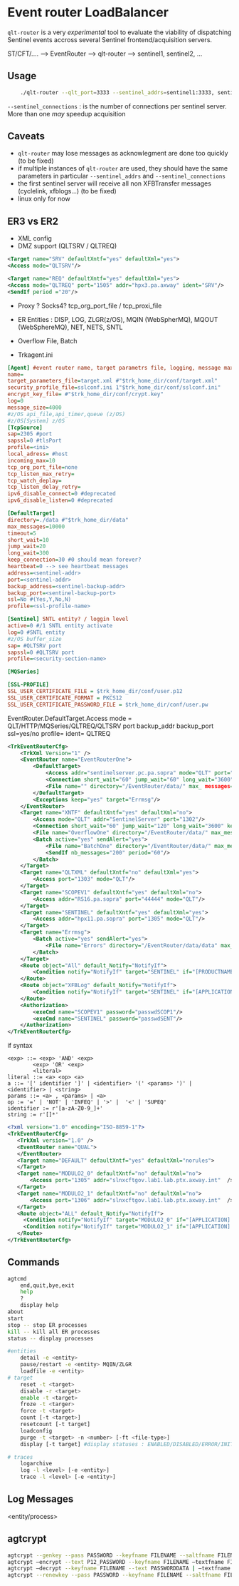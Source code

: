 # Event router LoadBalancer

`qlt-router` is a very *experimental* tool to evaluate the viability of dispatching Sentinel events accross several Sentinel frontend/acquisition servers.

ST/CFT/....   --> EventRouter --> qlt-router --> sentinel1, sentinel2, ...

## Usage

```bash
    ./qlt-router --qlt_port=3333 --sentinel_addrs=sentinel1:3333, sentinel2:3333,.... --sentinel_connections=1
```

`--sentinel_connections` : is the number of connections per sentinel server. More than one *may* speedup acquisition

## Caveats

- `qlt-router` may lose messages as acknowlegment are done too quickly (to be fixed)
- if multiple instances of `qlt-router` are used, they should have the same parameters in particular `--sentinel_addrs` and `--sentinel_connections`
- the first sentinel server will receive all non XFBTransfer messages (cyclelink, xfblogs...) (to be fixed)
- linux only for now


## ER3 vs ER2

- XML config
- DMZ support (QLTSRV / QLTREQ)
```xml
<Target name="SRV" defaultXntf="yes" defaultXml="yes">
<Access mode="QLTSRV"/>
```

```xml
<Target name="REQ" defaultXntf="yes" defaultXml="yes">
<Access mode="QLTREQ" port="1505" addr="hpx3.pa.axway" ident="SRV"/>
<SendIf period ="20"/>
```

- Proxy ? Socks4? tcp_org_port_file / tcp_proxi_file

- ER Entities : DISP, LOG, ZLGR(z/OS), MQIN (WebSpherMQ), MQOUT (WebSphereMQ), NET, NETS, SNTL
- Overflow File, Batch

- Trkagent.ini
```ini
[Agent] #event router name, target parametrs file, logging, message maxsize
name=
target_parameters_file=target.xml #"$trk_home_dir/conf/target.xml"
security_profile_file=sslconf.ini 1"$trk_home_dir/conf/sslconf.ini"
encrypt_key_file= #"$trk_home_dir/conf/crypt.key"
log=0
message_size=4000
#z/OS api_file,api_timer,queue (z/OS)
#z/OS[System] z/OS
[TcpSource]
sap=2305 #port
sapssl=0 #tlsPort
profile=<ini> 
local_adress= #host
incoming_max=10 
tcp_org_port_file=none 
tcp_listen_max_retry=
tcp_watch_deplay=
tcp_listen_delay_retry=
ipv6_disable_connect=0 #deprecated
ipv6_disable_listen=0 #deprecated

[DefaultTarget]
directory=./data #"$trk_home_dir/data"
max_messages=10000
timeout=5
short_wait=10
jump_wait=20
long_wait=300
keep_connection=30 #0 should mean forever?
heartbeat=0 --> see heartbeat messages
address=<sentinel-addr>
port=<sentinel-addr>
backup_address=<sentinel-backup-addr>
backup_port=<sentinel-backup-port>
ssl=No #(Yes,Y,No,N)
profile=<ssl-profile-name>

[Sentinel] SNTL entity? / loggin level
active=0 #/1 SNTL entity activate
log=0 #SNTL entity
#z/OS buffer_size
sap= #QLTSRV port
sapssl=0 #QLTSRV port
profile=<security-section-name>

[MQSeries]

[SSL-PROFILE]
SSL_USER_CERTIFICATE_FILE = $trk_home_dir/conf/user.p12
SSL_USER_CERTIFICATE_FORMAT = PKCS12
SSL_USER_CERTIFICATE_PASSWORD_FILE = $trk_home_dir/conf/user.pw

```

EventRouter.DefaultTarget.Access
    mode = QLT/HTTP/MQSeries/QLTREQ/QLTSRV
    port
    backup_addr
    backup_port
    ssl=yes/no
    profile=
    ident= QLTREQ
```xml
<TrkEventRouterCfg>
    <TrkXml Version="1" />
    <EventRouter name="EventRouterOne">
        <DefaultTarget>
            <Access addr="sentinelserver.pc.pa.sopra" mode="QLT" port="1302"/>
            <Connection short_wait="60" jump_wait="60" long_wait="3600" keep_connection="30" timeout="10"/>
            <File name="" directory="/EventRouter/data/" max_ messages="1000"/>
        </DefaultTarget>
        <Exceptions keep="yes" target="Errmsg"/>
    </EventRouter>
    <Target name="XNTF" defaultXntf="yes" defaultXml="no">
        <Access mode="QLT" addr="SentinelServer" port="1302"/>
        <Connection short_wait="60" jump_wait="120" long_wait="3600" keep_connection="30" timeout="10"/>
        <File name="OverflowOne" directory="/EventRouter/data/" max_messages="1000"/>
        <Batch active="yes" sendAlert="yes">
            <File name="BatchOne" directory="/EventRouter/data/" max_messages="1000"/>
            <SendIf nb_messages="200" period="60"/>
        </Batch>
    </Target>
    <Target name="QLTXML" defaultXntf="no" defaultXml="yes">
        <Access port="1303" mode="QLT"/>    
    </Target>
    <Target name="SCOPEV1" defaultXntf="yes" defaultXml="no">
        <Access addr="RS16.pa.sopra" port="44444" mode="QLT"/>
    </Target>
    <Target name="SENTINEL" defaultXntf="yes" defaultXml="yes">
        <Access addr="hpx11.pa.sopra" port="1305" mode="QLT"/>
    </Target>
    <Target name="Errmsg">
        <Batch active="yes" sendAlert="yes">
            <File name="Errors" directory="/EventRouter/data/data" max_messages="1000"/>
        </Batch>
    </Target>
    <Route object="All" default_Notify="NotifyIf">
        <Condition notify="NotifyIf" target="SENTINEL" if="[PRODUCTNAME]=API-SCRIPT AND [APPLICATION]=AgentTest"></Condition>
    </Route>
    <Route object="XFBLog" default_Notify="NotifyIf">
        <Condition notify="NotifyIf" target="SENTINEL" if="[APPLICATION]=AgentTest AND [SEVERITY]=1"></Condition>
    </Route>
    <Authorization>
        <exeCmd name="SCOPEV1" password="passwdSCOP1"/>
        <exeCmd name="SENTINEL" password="passwdSENT"/>
    </Authorization>
</TrkEventRouterCfg>
```

if syntax
```
<exp> ::= <exp> 'AND' <exp>
        <exp> 'OR' <exp>
        <literal>
literal ::= <a> <op> <a>
a ::= '[' identifier ']' | <identifier> '(' <params> ')' | <identifier> | <string>
params ::= <a> , <params> | <a>
op := '=' | 'NOT' | 'INFEQ' | '>' |  '<' | 'SUPEQ'
identifier := r'[a-zA-Z0-9_]+'
string := r'[]*'
```

```xml
<?xml version="1.0" encoding="ISO-8859-1"?>
<TrkEventRouterCfg>
   <TrkXml version="1.0" />
   <EventRouter name="QUAL">
   </EventRouter>
   <Target name="DEFAULT" defaultXntf="yes" defaultXml="norules">
   </Target>
   <Target name="MODULO2_0" defaultXntf="no" defaultXml="no">
       <Access port="1305" addr="slnxcftgov.lab1.lab.ptx.axway.int"  />
   </Target>
   <Target name="MODULO2_1" defaultXntf="no" defaultXml="no">
       <Access port="1306" addr="slnxcftgov.lab1.lab.ptx.axway.int"  />
   </Target>
   <Route object="ALL" default_Notify="NotifyIf">
     <Condition notify="NotifyIf" target="MODULO2_0" if="[APPLICATION] NOT CONTROL AND HASHMOD([CYCLEID],2,0)"/>
     <Condition notify="NotifyIf" target="MODULO2_1" if="[APPLICATION] NOT CONTROL AND HASHMOD([CYCLEID],2,1)"/>
   </Route>
</TrkEventRouterCfg>
```

## Commands

```bash
agtcmd 
    end,quit,bye,exit
    help
    ?
    display help
about 
start
stop -- stop ER processes
kill -- kill all ER processes
status -- display processes

#entities
    detail -e <entity>
    pause/restart -e <entity> MQIN/ZLGR
    loadfile -e <entity>
# target
    reset -t <target>
    disable -r <target>
    enable -t <target>
    froze -t <targer>
    force -t <target>
    count [-t <target>]
    resetcount [-t target]
    loadconfig 
    purge -t <target> -n <number> [-ft <file-type>]
    display [-t target] #display statuses : ENABLED/DISABLED/ERROR/INIT

# traces
    logarchive
    log -l <level> [-e <entity>]
    trace -l <level> [-e <entity>]

```

## Log Messages

<date> <time> <msg-code> <entity/process> <Level> <msg-label> <msg>

## agtcrypt

```bash
agtcrypt --genkey --pass PASSWORD --keyfname FILENAME --saltfname FILENAME
agtcrypt –encrypt --text P12_PASSWORD --keyfname FILENAME –textfname FILENAME
agtcrypt –decrypt --keyfname FILENAME --text PASSWORDDATA | –textfname FILENAME
agtcrypt --renewkey --pass PASSWORD --keyfname FILENAME --saltfname FILENAME --oldpass PASSWORD
```
